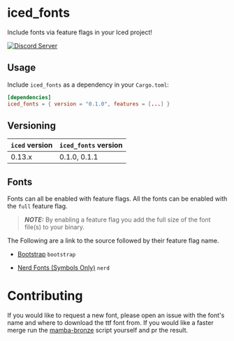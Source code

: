 # iced_fonts
Include fonts via feature flags in your Iced project!

[![Discord Server](https://img.shields.io/discord/628993209984614400?label=&labelColor=6A7EC2&logo=discord&logoColor=ffffff&color=7389D8)](https://discord.gg/3xZJ65GAhd)

## Usage

Include `iced_fonts` as a dependency in your `Cargo.toml`:
```toml
[dependencies]
iced_fonts = { version = "0.1.0", features = [...] }
```

## Versioning

| `iced` version | `iced_fonts` version |
| -------------- | ---------------------|
| 0.13.x         | 0.1.0, 0.1.1         |

## Fonts
Fonts can all be enabled with feature flags. All the fonts can be enabled with the `full` feature flag. 

> **_NOTE:_**  By enabling a feature flag you add the full size of the font file(s) to your binary.

The Following are a link to the source followed by their feature flag name.
* [Bootstrap](https://icons.getbootstrap.com) `bootstrap`

* [Nerd Fonts (Symbols Only)](https://www.nerdfonts.com/) `nerd`

# Contributing
If you would like to request a new font, please open an issue with the font's name and where to download the ttf font from. If you would like a faster merge run the [mamba-bronze](https://github.com/Redhawk18/mamba-bronze) script yourself and pr the result.
